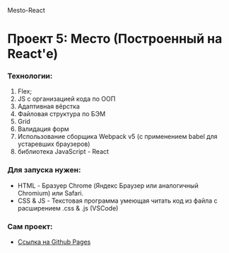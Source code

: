 Mesto-React

# Проект 5: Место (Построенный на React'е)


### Технологии:
1. Flex;
2. JS с организацией кода по ООП
3. Адаптивная вёрстка
4. Файловая структура по БЭМ
5. Grid
6. Валидация форм
7. Использование сборщика Webpack v5 (с применением babel для устаревших браузеров)
8. библиотека JavaScript - React

### Для запуска нужен:
* HTML - Бразуер Chrome (Яндекс Браузер или аналогичный Chromium) или Safari.
* CSS & JS - Текстовая программа умеющая читать код из файла с расширением .css & .js (VSCode)


### Сам проект:
* [Ссылка на Github Pages](https://z1zan.github.io/mesto-react/)